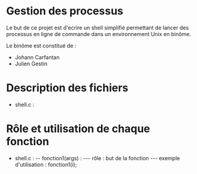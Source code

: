 # Gestion des processus
Le but de ce projet est d'ecrire un shell simplifié permettant de lancer des processus en ligne de commande dans un environnement Unix en binôme.

Le binôme est constitué de :
- Johann Carfantan
- Julien Gestin

# Description des fichiers

- shell.c : 

# Rôle et utilisation de chaque fonction

- shell.c :
-- fonction1(args) :
--- rôle : but de la fonction
--- exemple d'utilisation : fonction1(i);
